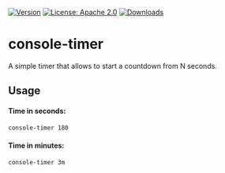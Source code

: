 [![Version](https://img.shields.io/crates/v/console-timer)](https://crates.io/crates/console-timer)
[![License: Apache 2.0](https://img.shields.io/badge/license-Apache%202.0-red)](https://github.com/pchchv/console-timer/blob/main/LICENSE)
[![Downloads](https://img.shields.io/crates/d/console-timer)](https://crates.io/crates/console-timer)

# console-timer

A simple timer that allows to start a countdown from N seconds.

## Usage

#### Time in seconds:
```sh
console-timer 180
```

#### Time in minutes:
```sh
console-timer 3m
```
